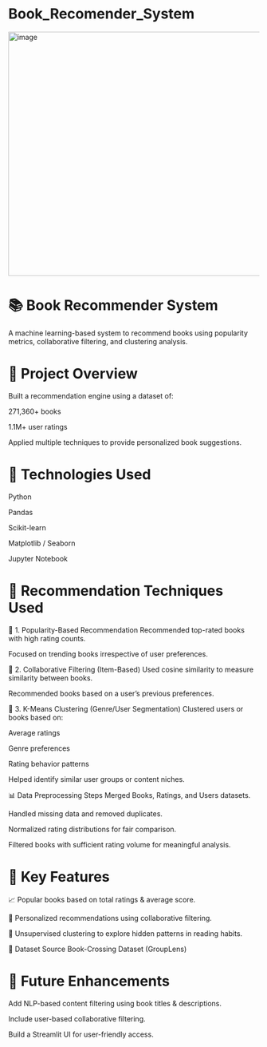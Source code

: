 # Book_Recomender_System

<img width="822" height="489" alt="image" src="https://github.com/user-attachments/assets/00bb93ea-507b-454a-8cec-bfcb8fb8e327" />

# 📚 Book Recommender System

A machine learning-based system to recommend books using popularity metrics, collaborative filtering, and clustering analysis.

# 🚀 Project Overview

Built a recommendation engine using a dataset of:

271,360+ books

1.1M+ user ratings

Applied multiple techniques to provide personalized book suggestions.

# 🔧 Technologies Used
Python

Pandas

Scikit-learn

Matplotlib / Seaborn

Jupyter Notebook

# 🧠 Recommendation Techniques Used
🔹 1. Popularity-Based Recommendation
Recommended top-rated books with high rating counts.

Focused on trending books irrespective of user preferences.

🔹 2. Collaborative Filtering (Item-Based)
Used cosine similarity to measure similarity between books.

Recommended books based on a user’s previous preferences.

🔹 3. K-Means Clustering (Genre/User Segmentation)
Clustered users or books based on:

Average ratings

Genre preferences

Rating behavior patterns

Helped identify similar user groups or content niches.

📊 Data Preprocessing Steps
Merged Books, Ratings, and Users datasets.

Handled missing data and removed duplicates.

Normalized rating distributions for fair comparison.

Filtered books with sufficient rating volume for meaningful analysis.

# 📌 Key Features
📈 Popular books based on total ratings & average score.

🤝 Personalized recommendations using collaborative filtering.

🧩 Unsupervised clustering to explore hidden patterns in reading habits.

📁 Dataset Source
Book-Crossing Dataset (GroupLens)

# 🎯 Future Enhancements
Add NLP-based content filtering using book titles & descriptions.

Include user-based collaborative filtering.

Build a Streamlit UI for user-friendly access.
